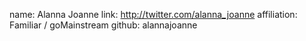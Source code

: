   name: Alanna Joanne
  link: http://twitter.com/alanna_joanne
  affiliation: Familiar / goMainstream
  github: alannajoanne
